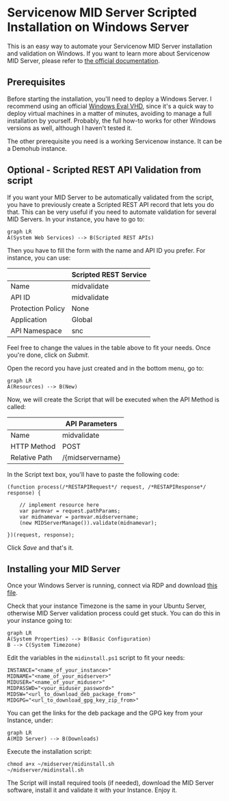 # Servicenow MID Server Scripted Installation on Windows Server
This is an easy way to automate your Servicenow MID Server installation and validation on Windows. If you want to learn more about Servicenow MID Server, please refer to [the official documentation](https://docs.servicenow.com/bundle/utah-servicenow-platform/page/product/mid-server/concept/mid-server-landing.html). 

## Prerequisites

Before starting the installation, you'll need to deploy a Windows Server. I recommend using an official [Windows Eval VHD](https://www.microsoft.com/en-us/evalcenter/evaluate-windows-server-2022), since it's a quick way to deploy virtual machines in a matter of minutes, avoiding to manage a full installation by yourself. Probably, the full how-to works for other Windows versions as well, although I haven't tested it.

The other prerequisite you need is a working Servicenow instance. It can be a Demohub instance. 

## Optional - Scripted REST API Validation from script
If you want your MID Server to be automatically validated from the script, you have to previously create a Scripted REST API record that lets you do that.  This can be very useful if you need to automate validation for several MID Servers.
In your instance, you have to go to:
```mermaid
graph LR
A(System Web Services) --> B(Scripted REST APIs)
```
Then you have to fill the form with the name and API ID you prefer. For instance, you can use:

|                	|Scripted REST Service      |
|-------------------|---------------------------|
|Name			 	|midvalidate			    |
|API ID	        	|midvalidate		        |
|Protection Policy  |None		             	|
|Application        |Global		             	|
|API Namespace      |snc						|

Feel free to change the values in the table above to fit your needs. Once you're done, click on *Submit*. 

Open the record you have just created and in the bottom menu, go to:
```mermaid
graph LR
A(Resources) --> B(New)
```
Now, we will create the Script that will be executed when the API Method is called:

|                	|API Parameters		        |
|-------------------|---------------------------|
|Name			 	|midvalidate			    |
|HTTP Method       	|POST				        |
|Relative Path     	|/{midservername}		        |

In the Script text box, you'll have to paste the following code:

    (function process(/*RESTAPIRequest*/ request, /*RESTAPIResponse*/ response) {

	    // implement resource here
		var parmvar = request.pathParams;
		var midnamevar = parmvar.midservername;
		(new MIDServerManage()).validate(midnamevar);
	
	})(request, response);

Click *Save* and that's it.

## Installing your MID Server

Once your Windows Server is running, connect via RDP and download [this file](https://raw.githubusercontent.com/rafabolivar/mid-install-windows/main/midinstall.ps1).
   

Check that your instance Timezone is the same in your Ubuntu Server, otherwise MID Server validation process could get stuck. You can do this in your instance going to:
```mermaid
graph LR
A(System Properties) --> B(Basic Configuration)
B --> C(System Timezone)
```

Edit the variables in the `midinstall.ps1` script to fit your needs:

    INSTANCE="<name_of_your_instance>"
    MIDNAME="<name_of_your_midserver>"
    MIDUSER="<name_of_your_miduser>"
    MIDPASSWD="<your_miduser_password>"
    MIDSW="<url_to_download_deb_package_from>"
    MIDGPG="<url_to_download_gpg_key_zip_from>"

You can get the links for the deb package and the GPG key from your Instance, under:
```mermaid
graph LR
A(MID Server) --> B(Downloads)
```

Execute the installation script:

    chmod a+x ~/midserver/midinstall.sh
    ~/midserver/midinstall.sh

The Script will install required tools (if needed), download the MID Server software, install it and validate it with your Instance. Enjoy it.
